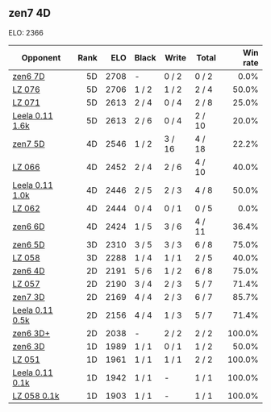 ## zen7 4D ##

ELO: 2366

Opponent | Rank | ELO | Black | Write | Total | Win rate
---------|-----:|----:|-------|-------|-------|-------:
[zen6 7D](zen6%207D.md) | 5D | 2708 | - | 0 / 2 | 0 / 2 | 0.0%
[LZ 076](LZ%20076.md) | 5D | 2706 | 1 / 2 | 1 / 2 | 2 / 4 | 50.0%
[LZ 071](LZ%20071.md) | 5D | 2613 | 2 / 4 | 0 / 4 | 2 / 8 | 25.0%
[Leela 0.11 1.6k](Leela%200.11%201.6k.md) | 5D | 2613 | 2 / 6 | 0 / 4 | 2 / 10 | 20.0%
[zen7 5D](zen7%205D.md) | 4D | 2546 | 1 / 2 | 3 / 16 | 4 / 18 | 22.2%
[LZ 066](LZ%20066.md) | 4D | 2452 | 2 / 4 | 2 / 6 | 4 / 10 | 40.0%
[Leela 0.11 1.0k](Leela%200.11%201.0k.md) | 4D | 2446 | 2 / 5 | 2 / 3 | 4 / 8 | 50.0%
[LZ 062](LZ%20062.md) | 4D | 2444 | 0 / 4 | 0 / 1 | 0 / 5 | 0.0%
[zen6 6D](zen6%206D.md) | 4D | 2424 | 1 / 5 | 3 / 6 | 4 / 11 | 36.4%
[zen6 5D](zen6%205D.md) | 3D | 2310 | 3 / 5 | 3 / 3 | 6 / 8 | 75.0%
[LZ 058](LZ%20058.md) | 3D | 2288 | 1 / 4 | 1 / 1 | 2 / 5 | 40.0%
[zen6 4D](zen6%204D.md) | 2D | 2191 | 5 / 6 | 1 / 2 | 6 / 8 | 75.0%
[LZ 057](LZ%20057.md) | 2D | 2190 | 3 / 4 | 2 / 3 | 5 / 7 | 71.4%
[zen7 3D](zen7%203D.md) | 2D | 2169 | 4 / 4 | 2 / 3 | 6 / 7 | 85.7%
[Leela 0.11 0.5k](Leela%200.11%200.5k.md) | 2D | 2156 | 4 / 4 | 1 / 3 | 5 / 7 | 71.4%
[zen6 3D+](zen6%203D+.md) | 2D | 2038 | - | 2 / 2 | 2 / 2 | 100.0%
[zen6 3D](zen6%203D.md) | 1D | 1989 | 1 / 1 | 0 / 1 | 1 / 2 | 50.0%
[LZ 051](LZ%20051.md) | 1D | 1961 | 1 / 1 | 1 / 1 | 2 / 2 | 100.0%
[Leela 0.11 0.1k](Leela%200.11%200.1k.md) | 1D | 1942 | 1 / 1 | - | 1 / 1 | 100.0%
[LZ 058 0.1k](LZ%20058%200.1k.md) | 1D | 1903 | 1 / 1 | - | 1 / 1 | 100.0%
